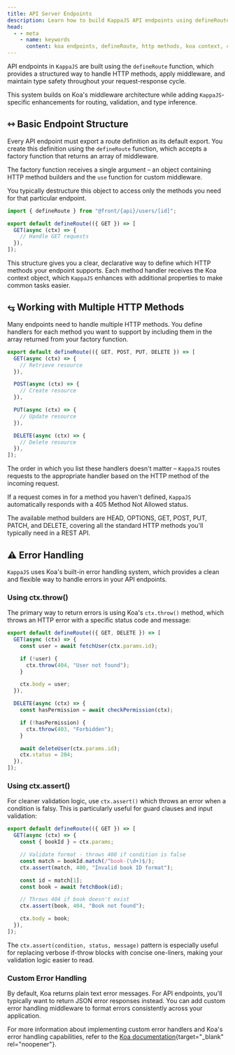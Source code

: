 ```yaml
---
title: API Server Endpoints
description: Learn how to build KappaJS API endpoints using defineRoute with Koa middleware, handle multiple HTTP methods (GET, POST, PUT, DELETE), and implement error handling with ctx.throw and ctx.assert.
head:
  - - meta
    - name: keywords
      content: koa endpoints, defineRoute, http methods, koa context, ctx.throw, ctx.assert, rest api, koa error handling, middleware composition
---
```


API endpoints in `KappaJS` are built using the `defineRoute` function,
which provides a structured way to handle HTTP methods, apply middleware,
and maintain type safety throughout your request-response cycle.

This system builds on Koa's middleware architecture
while adding `KappaJS`-specific enhancements for routing, validation, and type inference.

## ⇿ Basic Endpoint Structure

Every API endpoint must export a route definition as its default export.
You create this definition using the `defineRoute` function,
which accepts a factory function that returns an array of middleware.

The factory function receives a single argument – an object containing HTTP method builders
and the `use` function for custom middleware.

You typically destructure this object to access only the methods you need for that particular endpoint.

```ts [api/users/[id]/index.ts]
import { defineRoute } from "@front/{api}/users/[id]";

export default defineRoute(({ GET }) => [
  GET(async (ctx) => {
    // Handle GET requests
  }),
]);
```

This structure gives you a clear, declarative way to define which HTTP methods your endpoint supports.
Each method handler receives the Koa context object,
which `KappaJS` enhances with additional properties to make common tasks easier.

## ⥃ Working with Multiple HTTP Methods

Many endpoints need to handle multiple HTTP methods.
You define handlers for each method you want to support
by including them in the array returned from your factory function.

```ts [api/users/index.ts]
export default defineRoute(({ GET, POST, PUT, DELETE }) => [
  GET(async (ctx) => {
    // Retrieve resource
  }),

  POST(async (ctx) => {
    // Create resource
  }),

  PUT(async (ctx) => {
    // Update resource
  }),

  DELETE(async (ctx) => {
    // Delete resource
  }),
]);
```

The order in which you list these handlers doesn't matter –
`KappaJS` routes requests to the appropriate handler based on the HTTP method of the incoming request.

If a request comes in for a method you haven't defined,
`KappaJS` automatically responds with a 405 Method Not Allowed status.

The available method builders are HEAD, OPTIONS, GET, POST, PUT, PATCH, and DELETE,
covering all the standard HTTP methods you'll typically need in a REST API.

## ⚠️ Error Handling

`KappaJS` uses Koa's built-in error handling system, which provides a clean and flexible way to handle errors in your API endpoints.

### Using ctx.throw()

The primary way to return errors is using Koa's `ctx.throw()` method,
which throws an HTTP error with a specific status code and message:

```ts [api/users/[id]/index.ts]
export default defineRoute(({ GET, DELETE }) => [
  GET(async (ctx) => {
    const user = await fetchUser(ctx.params.id);

    if (!user) {
      ctx.throw(404, "User not found");
    }

    ctx.body = user;
  }),

  DELETE(async (ctx) => {
    const hasPermission = await checkPermission(ctx);

    if (!hasPermission) {
      ctx.throw(403, "Forbidden");
    }

    await deleteUser(ctx.params.id);
    ctx.status = 204;
  }),
]);
```

### Using ctx.assert()

For cleaner validation logic, use `ctx.assert()` which throws an error when a condition is falsy.
This is particularly useful for guard clauses and input validation:

```ts [api/books/[bookId]/index.ts]
export default defineRoute(({ GET }) => [
  GET(async (ctx) => {
    const { bookId } = ctx.params;

    // Validate format - throws 400 if condition is false
    const match = bookId.match(/^book-(\d+)$/);
    ctx.assert(match, 400, "Invalid book ID format");

    const id = match[1];
    const book = await fetchBook(id);

    // Throws 404 if book doesn't exist
    ctx.assert(book, 404, "Book not found");

    ctx.body = book;
  }),
]);
```

The `ctx.assert(condition, status, message)` pattern is especially useful for replacing verbose if-throw blocks
with concise one-liners, making your validation logic easier to read.

### Custom Error Handling

By default, Koa returns plain text error messages.
For API endpoints, you'll typically want to return JSON error responses instead.
You can add custom error handling middleware to format errors consistently across your application.

For more information about implementing custom error handlers and Koa's error handling capabilities,
refer to the [Koa documentation](https://koajs.com/#error-handling){target="_blank" rel="noopener"}.

